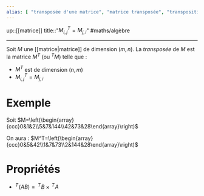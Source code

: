```yaml
---
alias: [ "transposée d'une matrice", "matrice transposée", "transposition" ]
---
```

up::[[matrice]]
title::"$M^{T}_{i,j}=M_{j,i}$"
#maths/algèbre

----

Soit $M$ une [[matrice|matrice]] de dimension $(m, n)$.
La _transposée_ de $M$ est la matrice $M^T$ (ou $^TM$) telle que :
 - $M^T$ est de dimension $(n, m)$
 - $M^T_{i, j} = M_{j, i}$


# Exemple
Soit $M=\left(\begin{array}{ccc}0&1&2\\5&7&144\\42&73&28\end{array}\right)$

On aura : $M^T=\left(\begin{array}{ccc}0&5&42\\1&7&73\\2&144&28\end{array}\right)$

# Propriétés

 - $^T\!(AB) =\, ^T\!B\times \,^T\!A$
